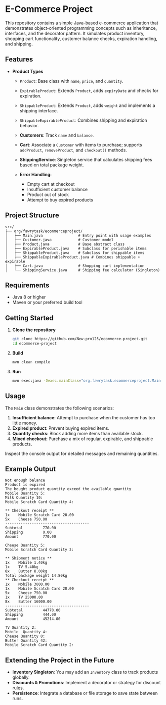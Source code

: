 # E-Commerce Project

This repository contains a simple Java-based e-commerce application that demonstrates object-oriented programming concepts such as inheritance, interfaces, and the decorator pattern. It simulates product inventory, shopping cart functionality, customer balance checks, expiration handling, and shipping.

## Features

* **Product Types**

    * `Product`: Base class with `name`, `price`, and `quantity`.
    * `ExpirableProduct`: Extends `Product`, adds `expiryDate` and checks for expiration.
    * `ShippableProduct`: Extends `Product`, adds `weight` and implements a shipping interface.
    * `ShippableExpirableProduct`: Combines shipping and expiration behavior.
    * **Customers**: Track `name` and `balance`.
    * **Cart**: Associate a `Customer` with items to purchase; supports `addProduct`, `removeProduct`, and `checkout()` methods.
    * **ShippingService**: Singleton service that calculates shipping fees based on total package weight.
    * **Error Handling**:

        * Empty cart at checkout
        * Insufficient customer balance
        * Product out of stock
        * Attempt to buy expired products

## Project Structure

```
src/
├── org/fawrytask/ecommerceproject/
│   ├── Main.java                # Entry point with usage examples
│   ├── Customer.java            # Customer model
│   ├── Product.java             # Base abstract class
│   ├── ExpirableProduct.java    # Subclass for perishable items
│   ├── ShippableProduct.java    # Subclass for shippable items
│   ├── ShippableExpirableProduct.java # Combines shippable + expirable
│   ├── Cart.java                # Shopping cart implementation
│   └── ShippingService.java     # Shipping fee calculator (Singleton)
```

## Requirements

* Java 8 or higher
* Maven or your preferred build tool

## Getting Started

1. **Clone the repository**

   ```bash
   git clone https://github.com/New-pro125/ecommerce-project.git
   cd ecommerce-project
   ```

2. **Build**

   ```bash
   mvn clean compile
   ```

3. **Run**

   ```bash
   mvn exec:java -Dexec.mainClass="org.fawrytask.ecommerceproject.Main"
   ```

## Usage

The `Main` class demonstrates the following scenarios:

1. **Insufficient balance**: Attempt to purchase when the customer has too little money.
2. **Expired product**: Prevent buying expired items.
3. **Quantity checks**: Block adding more items than available stock.
4. **Mixed checkout**: Purchase a mix of regular, expirable, and shippable products.

Inspect the console output for detailed messages and remaining quantities.

## Example Output

```
Not enough balance
Product is expired
The bought product quantity exceed the available quantity
Mobile Quantity 5:
Milk Quantity 10:
Mobile Scratch Card Quantity 4:

** Checkout receipt **
1x    Mobile Scratch Card 20.00
5x    Cheese 750.00
--------------------------------------
Subtotal         770.00
Shipping         0.00
Amount           770.00

Cheese Quantity 5:
Mobile Scratch Card Quantity 3:

** Shipment notice **
1x    Mobile 1.40kg
1x    TV 5.40kg
8x    Butter 8.00kg
Total package weight 14.80kg
** Checkout receipt **
1x    Mobile 3000.00
1x    Mobile Scratch Card 20.00
5x    Cheese 750.00
1x    TV 25000.00
8x    Butter 16000.00
--------------------------------------
Subtotal         44770.00
Shipping         444.00
Amount           45214.00

TV Quantity 2:
Mobile  Quantity 4:
Cheese Quantity 0:
Butter Quantity 42:
Mobile Scratch Card Quantity 2:
```

## Extending the Project in the Future

* **Inventory Singleton**: You may add an `Inventory` class to track products globally.
* **Discounts & Promotions**: Implement a decorator or strategy for discount rules.
* **Persistence**: Integrate a database or file storage to save state between runs.

